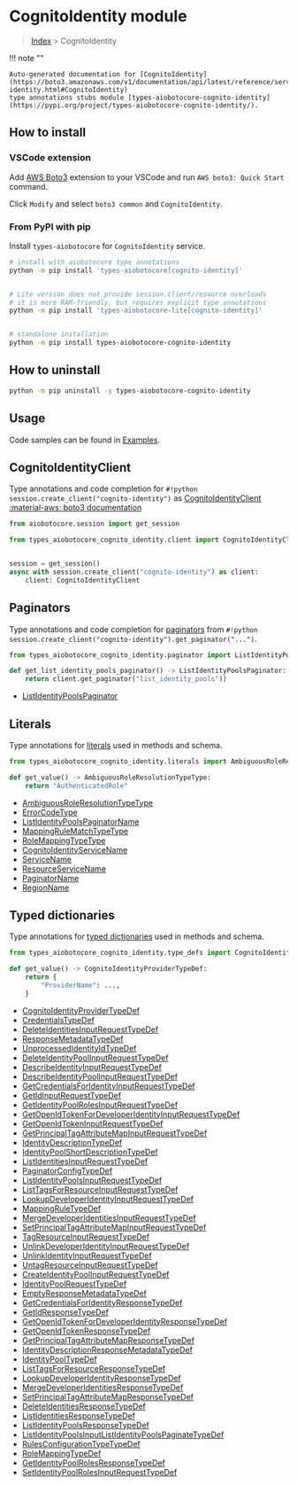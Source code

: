 # CognitoIdentity module

> [Index](../README.md) > CognitoIdentity


!!! note ""

    Auto-generated documentation for [CognitoIdentity](https://boto3.amazonaws.com/v1/documentation/api/latest/reference/services/cognito-identity.html#CognitoIdentity)
    type annotations stubs module [types-aiobotocore-cognito-identity](https://pypi.org/project/types-aiobotocore-cognito-identity/).

## How to install

### VSCode extension

Add [AWS Boto3](https://marketplace.visualstudio.com/items?itemName=Boto3typed.boto3-ide)
extension to your VSCode and run `AWS boto3: Quick Start` command.

Click `Modify` and select `boto3 common` and `CognitoIdentity`.

### From PyPI with pip

Install `types-aiobotocore` for `CognitoIdentity` service.

```bash
# install with aiobotocore type annotations
python -m pip install 'types-aiobotocore[cognito-identity]'


# Lite version does not provide session.client/resource overloads
# it is more RAM-friendly, but requires explicit type annotations
python -m pip install 'types-aiobotocore-lite[cognito-identity]'


# standalone installation
python -m pip install types-aiobotocore-cognito-identity
```



## How to uninstall

```bash
python -m pip uninstall -y types-aiobotocore-cognito-identity
```

## Usage

Code samples can be found in [Examples](./usage.md).

## CognitoIdentityClient

Type annotations and code completion for  `#!python session.create_client("cognito-identity")` as [CognitoIdentityClient](./client.md)
[:material-aws: boto3 documentation](https://boto3.amazonaws.com/v1/documentation/api/latest/reference/services/cognito-identity.html#CognitoIdentity.Client)

```python title="Usage example"
from aiobotocore.session import get_session

from types_aiobotocore_cognito_identity.client import CognitoIdentityClient


session = get_session()
async with session.create_client("cognito-identity") as client:
    client: CognitoIdentityClient
```


## Paginators

Type annotations and code completion for
[paginators](./paginators.md)
from `#!python session.create_client("cognito-identity").get_paginator("...")`.

```python title="Usage example"
from types_aiobotocore_cognito_identity.paginator import ListIdentityPoolsPaginator

def get_list_identity_pools_paginator() -> ListIdentityPoolsPaginator:
    return client.get_paginator("list_identity_pools"))
```

- [ListIdentityPoolsPaginator](./paginators.md#listidentitypoolspaginator)








## Literals

Type annotations for [literals](./literals.md) used in methods and schema.

```python title="Usage example"
from types_aiobotocore_cognito_identity.literals import AmbiguousRoleResolutionTypeType

def get_value() -> AmbiguousRoleResolutionTypeType:
    return "AuthenticatedRole"
```

- [AmbiguousRoleResolutionTypeType](./literals.md#ambiguousroleresolutiontypetype)
- [ErrorCodeType](./literals.md#errorcodetype)
- [ListIdentityPoolsPaginatorName](./literals.md#listidentitypoolspaginatorname)
- [MappingRuleMatchTypeType](./literals.md#mappingrulematchtypetype)
- [RoleMappingTypeType](./literals.md#rolemappingtypetype)
- [CognitoIdentityServiceName](./literals.md#cognitoidentityservicename)
- [ServiceName](./literals.md#servicename)
- [ResourceServiceName](./literals.md#resourceservicename)
- [PaginatorName](./literals.md#paginatorname)
- [RegionName](./literals.md#regionname)




## Typed dictionaries

Type annotations for [typed dictionaries](./type_defs.md) used in methods and schema.

```python title="Usage example"
from types_aiobotocore_cognito_identity.type_defs import CognitoIdentityProviderTypeDef

def get_value() -> CognitoIdentityProviderTypeDef:
    return {
        "ProviderName": ...,
    }
```

- [CognitoIdentityProviderTypeDef](./type_defs.md#cognitoidentityprovidertypedef)
- [CredentialsTypeDef](./type_defs.md#credentialstypedef)
- [DeleteIdentitiesInputRequestTypeDef](./type_defs.md#deleteidentitiesinputrequesttypedef)
- [ResponseMetadataTypeDef](./type_defs.md#responsemetadatatypedef)
- [UnprocessedIdentityIdTypeDef](./type_defs.md#unprocessedidentityidtypedef)
- [DeleteIdentityPoolInputRequestTypeDef](./type_defs.md#deleteidentitypoolinputrequesttypedef)
- [DescribeIdentityInputRequestTypeDef](./type_defs.md#describeidentityinputrequesttypedef)
- [DescribeIdentityPoolInputRequestTypeDef](./type_defs.md#describeidentitypoolinputrequesttypedef)
- [GetCredentialsForIdentityInputRequestTypeDef](./type_defs.md#getcredentialsforidentityinputrequesttypedef)
- [GetIdInputRequestTypeDef](./type_defs.md#getidinputrequesttypedef)
- [GetIdentityPoolRolesInputRequestTypeDef](./type_defs.md#getidentitypoolrolesinputrequesttypedef)
- [GetOpenIdTokenForDeveloperIdentityInputRequestTypeDef](./type_defs.md#getopenidtokenfordeveloperidentityinputrequesttypedef)
- [GetOpenIdTokenInputRequestTypeDef](./type_defs.md#getopenidtokeninputrequesttypedef)
- [GetPrincipalTagAttributeMapInputRequestTypeDef](./type_defs.md#getprincipaltagattributemapinputrequesttypedef)
- [IdentityDescriptionTypeDef](./type_defs.md#identitydescriptiontypedef)
- [IdentityPoolShortDescriptionTypeDef](./type_defs.md#identitypoolshortdescriptiontypedef)
- [ListIdentitiesInputRequestTypeDef](./type_defs.md#listidentitiesinputrequesttypedef)
- [PaginatorConfigTypeDef](./type_defs.md#paginatorconfigtypedef)
- [ListIdentityPoolsInputRequestTypeDef](./type_defs.md#listidentitypoolsinputrequesttypedef)
- [ListTagsForResourceInputRequestTypeDef](./type_defs.md#listtagsforresourceinputrequesttypedef)
- [LookupDeveloperIdentityInputRequestTypeDef](./type_defs.md#lookupdeveloperidentityinputrequesttypedef)
- [MappingRuleTypeDef](./type_defs.md#mappingruletypedef)
- [MergeDeveloperIdentitiesInputRequestTypeDef](./type_defs.md#mergedeveloperidentitiesinputrequesttypedef)
- [SetPrincipalTagAttributeMapInputRequestTypeDef](./type_defs.md#setprincipaltagattributemapinputrequesttypedef)
- [TagResourceInputRequestTypeDef](./type_defs.md#tagresourceinputrequesttypedef)
- [UnlinkDeveloperIdentityInputRequestTypeDef](./type_defs.md#unlinkdeveloperidentityinputrequesttypedef)
- [UnlinkIdentityInputRequestTypeDef](./type_defs.md#unlinkidentityinputrequesttypedef)
- [UntagResourceInputRequestTypeDef](./type_defs.md#untagresourceinputrequesttypedef)
- [CreateIdentityPoolInputRequestTypeDef](./type_defs.md#createidentitypoolinputrequesttypedef)
- [IdentityPoolRequestTypeDef](./type_defs.md#identitypoolrequesttypedef)
- [EmptyResponseMetadataTypeDef](./type_defs.md#emptyresponsemetadatatypedef)
- [GetCredentialsForIdentityResponseTypeDef](./type_defs.md#getcredentialsforidentityresponsetypedef)
- [GetIdResponseTypeDef](./type_defs.md#getidresponsetypedef)
- [GetOpenIdTokenForDeveloperIdentityResponseTypeDef](./type_defs.md#getopenidtokenfordeveloperidentityresponsetypedef)
- [GetOpenIdTokenResponseTypeDef](./type_defs.md#getopenidtokenresponsetypedef)
- [GetPrincipalTagAttributeMapResponseTypeDef](./type_defs.md#getprincipaltagattributemapresponsetypedef)
- [IdentityDescriptionResponseMetadataTypeDef](./type_defs.md#identitydescriptionresponsemetadatatypedef)
- [IdentityPoolTypeDef](./type_defs.md#identitypooltypedef)
- [ListTagsForResourceResponseTypeDef](./type_defs.md#listtagsforresourceresponsetypedef)
- [LookupDeveloperIdentityResponseTypeDef](./type_defs.md#lookupdeveloperidentityresponsetypedef)
- [MergeDeveloperIdentitiesResponseTypeDef](./type_defs.md#mergedeveloperidentitiesresponsetypedef)
- [SetPrincipalTagAttributeMapResponseTypeDef](./type_defs.md#setprincipaltagattributemapresponsetypedef)
- [DeleteIdentitiesResponseTypeDef](./type_defs.md#deleteidentitiesresponsetypedef)
- [ListIdentitiesResponseTypeDef](./type_defs.md#listidentitiesresponsetypedef)
- [ListIdentityPoolsResponseTypeDef](./type_defs.md#listidentitypoolsresponsetypedef)
- [ListIdentityPoolsInputListIdentityPoolsPaginateTypeDef](./type_defs.md#listidentitypoolsinputlistidentitypoolspaginatetypedef)
- [RulesConfigurationTypeTypeDef](./type_defs.md#rulesconfigurationtypetypedef)
- [RoleMappingTypeDef](./type_defs.md#rolemappingtypedef)
- [GetIdentityPoolRolesResponseTypeDef](./type_defs.md#getidentitypoolrolesresponsetypedef)
- [SetIdentityPoolRolesInputRequestTypeDef](./type_defs.md#setidentitypoolrolesinputrequesttypedef)

